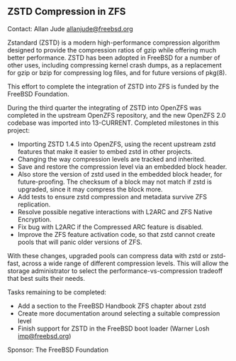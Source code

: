 ## ZSTD Compression in ZFS ##

Contact: Allan Jude <allanjude@freebsd.org>  

Zstandard (ZSTD) is a modern high-performance compression
algorithm designed to provide the compression ratios of gzip
while offering much better performance. ZSTD has been adopted
in FreeBSD for a number of other uses, including compressing
kernel crash dumps, as a replacement for gzip or bzip for
compressing log files, and for future versions of pkg(8).

This effort to complete the integration of ZSTD into ZFS is
funded by the FreeBSD Foundation.

During the third quarter the integrating of ZSTD into OpenZFS
was completed in the upstream OpenZFS repository, and the new
OpenZFS 2.0 codebase was imported into 13-CURRENT.
Completed milestones in this project:

  * Importing ZSTD 1.4.5 into OpenZFS, using the recent upstream zstd features that make it easier to embed zstd in other projects.
  * Changing the way compression levels are tracked and inherited.
  * Save and restore the compression level via an embedded block header.
  * Also store the version of zstd used in the embedded block header, for future-proofing. The checksum of a block may not match if zstd is upgraded, since it may compress the block more.
  * Add tests to ensure zstd compression and metadata survive ZFS replication.
  * Resolve possible negative interactions with L2ARC and ZFS Native Encryption.
  * Fix bug with L2ARC if the Compressed ARC feature is disabled.
  * Improve the ZFS feature activation code, so that zstd cannot create pools that will panic older versions of ZFS.

With these changes, upgraded pools can compress data with zstd
or zstd-fast, across a wide range of different compression levels.
This will allow the storage administrator to select the
performance-vs-compression tradeoff that best suits their needs.

Tasks remaining to be completed:

  * Add a section to the FreeBSD Handbook ZFS chapter about zstd
  * Create more documentation around selecting a suitable compression level
  * Finish support for ZSTD in the FreeBSD boot loader (Warner Losh <imp@freebsd.org>)

Sponsor: The FreeBSD Foundation  
